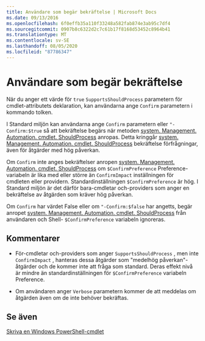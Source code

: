 ```yaml
---
title: Användare som begär bekräftelse | Microsoft Docs
ms.date: 09/13/2016
ms.openlocfilehash: 6f0effb35a110f33248a582fab874e3ab95c7df4
ms.sourcegitcommit: 0907b8c6322d2c7c61b17f8168d53452c8964b41
ms.translationtype: MT
ms.contentlocale: sv-SE
ms.lasthandoff: 08/05/2020
ms.locfileid: "87786347"
---
```

# <a name="users-requesting-confirmation"></a>Användare som begär bekräftelse

När du anger ett värde för `true` `SupportsShouldProcess` parametern för cmdlet-attributets deklaration, kan användarna ange `Confirm` parametern i kommando tolken.

I Standard miljön kan användarna ange `Confirm` parametern eller `"-Confirm:$true` så att bekräftelse begärs när metoden [system. Management. Automation. cmdlet. ShouldProcess](/dotnet/api/System.Management.Automation.Cmdlet.ShouldProcess) anropas. Detta kringgår [system. Management. Automation. cmdlet. ShouldProcess](/dotnet/api/System.Management.Automation.Cmdlet.ShouldProcess) bekräftelse förfrågningar, även för åtgärder med hög påverkan.

Om `Confirm` inte anges bekräftelser anropen [system. Management. Automation. cmdlet. ShouldProcess](/dotnet/api/System.Management.Automation.Cmdlet.ShouldProcess) om `$ConfirmPreference` Preference-variabeln är lika med eller större än `ConfirmImpact` inställningen för cmdleten eller providern. Standardinställningen `$ConfirmPreference` är hög. I Standard miljön är det därför bara-cmdletar och-providers som anger en bekräftelse av åtgärden som kräver hög påverkan.

Om `Confirm` har värdet False eller om `"-Confirm:$false` har angetts, begär anropet [system. Management. Automation. cmdlet. ShouldProcess](/dotnet/api/System.Management.Automation.Cmdlet.ShouldProcess) från användaren och Shell- `$ConfirmPreference` variabeln ignoreras.

## <a name="remarks"></a>Kommentarer

- För-cmdletar och-providers som anger `SupportsShouldProcess` , men inte `ConfirmImpact` , hanteras dessa åtgärder som "medelhög påverkan"-åtgärder och de kommer inte att fråga som standard. Deras effekt nivå är mindre än standardinställningen för `$ConfirmPreference` variabeln Preference.

- Om användaren anger `Verbose` parametern kommer de att meddelas om åtgärden även om de inte behöver bekräftas.

## <a name="see-also"></a>Se även

[Skriva en Windows PowerShell-cmdlet](./writing-a-windows-powershell-cmdlet.md)
